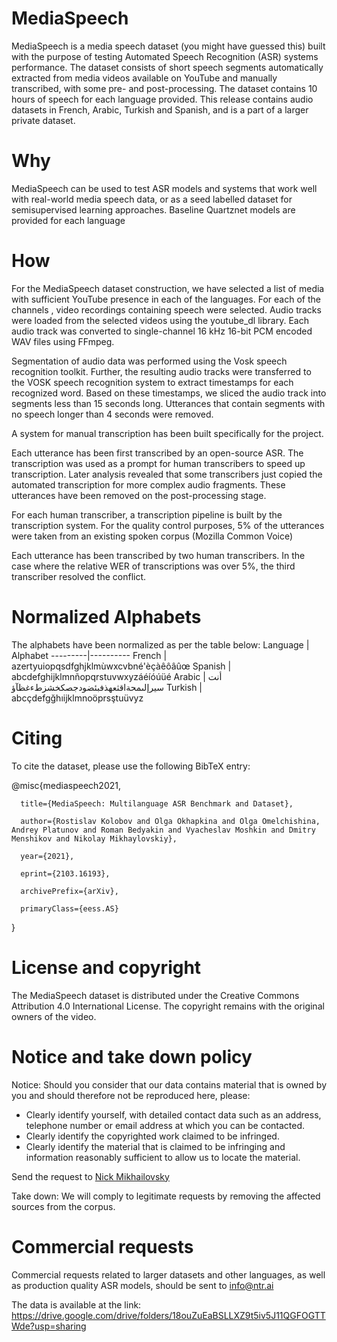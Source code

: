 # MediaSpeech
MediaSpeech is a media speech dataset (you might have guessed this) built with the purpose of testing Automated Speech Recognition (ASR) systems performance. The dataset consists of short speech segments automatically extracted from media videos available on YouTube and manually transcribed, with some pre- and post-processing.
The dataset contains 10 hours of speech for each language provided. This release contains audio datasets in French, Arabic, Turkish and Spanish, and is a part of a larger private dataset. 

# Why
MediaSpeech can be used to test ASR models and systems that work well with real-world media speech data, or as a seed labelled dataset for semisupervised learning approaches. Baseline Quartznet models are provided for each language

# How
For the MediaSpeech dataset construction, we have selected a list of media with sufficient YouTube presence in each of the languages. For each of the channels , video recordings containing speech were selected. Audio tracks were loaded from the selected videos using the youtube_dl library. Each audio track was converted to single-channel 16 kHz 16-bit PCM encoded WAV files using FFmpeg.

Segmentation of audio data was performed using the Vosk speech recognition toolkit. Further, the resulting audio tracks were transferred to the VOSK speech recognition system to extract timestamps for each recognized word. Based on these timestamps, we sliced the audio track into segments less than 15 seconds long. Utterances that contain segments with no speech longer than 4 seconds were removed.

A system for manual transcription has been built specifically for the project. 

Each utterance has been first transcribed by an open-source ASR. The transcription was used as a prompt for human transcribers to speed up transcription. Later analysis revealed that some transcribers just copied the automated transcription for more complex audio fragments. These utterances have been removed on the post-processing stage.

For each human transcriber, a transcription pipeline is built by the transcription system. For the quality control purposes, 5% of the utterances were taken from an existing spoken corpus (Mozilla Common Voice)

Each utterance has been transcribed by two human transcribers. In the case where the relative WER of transcriptions was over 5%, the third transcriber resolved the conflict.

# Normalized Alphabets
The alphabets have been normalized as per the table below:
Language |	Alphabet
---------|----------
French	| azertyuiopqsdfghjklmùwxcvbné'èçàêôâûœ
Spanish	| abcdefghijklmnñopqrstuvwxyzáéíóúüé
Arabic |	أنت سيرإلىمحةاقثعهذفبئضودجصكخشزطءغظآؤ
Turkish	| abcçdefgğhıijklmnoöprsştuüvyz

# Citing

To cite the dataset, please use the following BibTeX entry:

@misc{mediaspeech2021,

      title={MediaSpeech: Multilanguage ASR Benchmark and Dataset}, 

      author={Rostislav Kolobov and Olga Okhapkina and Olga Omelchishina, Andrey Platunov and Roman Bedyakin and Vyacheslav Moshkin and Dmitry Menshikov and Nikolay Mikhaylovskiy},

      year={2021},

      eprint={2103.16193},

      archivePrefix={arXiv},

      primaryClass={eess.AS}
}

# License and copyright
The MediaSpeech dataset is distributed under the Creative Commons Attribution 4.0 International License. The copyright remains with the original owners of the video.

# Notice and take down policy
Notice: Should you consider that our data contains material that is owned by you and should therefore not be reproduced here, please:
- Clearly identify yourself, with detailed contact data such as an address, telephone number or email address at which you can be contacted.
- Clearly identify the copyrighted work claimed to be infringed.
- Clearly identify the material that is claimed to be infringing and information reasonably sufficient to allow us to locate the material.

Send the request to [Nick Mikhailovsky](mailto:nickm@ntr.ai)

Take down: We will comply to legitimate requests by removing the affected sources from the corpus.

# Commercial requests
Commercial requests related to larger datasets and other languages, as well as production quality ASR models, should be sent to info@ntr.ai

The data is available at the link:
https://drive.google.com/drive/folders/18ouZuEaBSLLXZ9t5iv5J11QGFOGTTWde?usp=sharing
